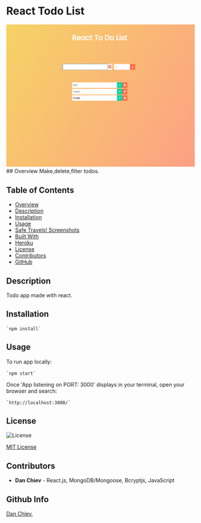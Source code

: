 # React Todo List 
<img src ="screen.png">
## Overview
Make,delete,filter todos. 

## Table of Contents
- [Overview](#Overview)
- [Description](#Description)
- [Installation](#Installation)
- [Usage](#Usage)
- [Safe Travels! Screenshots](#Screenshots)
- [Built With](#Built)
- [Heroku](#Heroku)
- [License](#License)
- [Contributors](#Contributors)
- [GitHub](#GitHub) 

## Description
Todo app made with react.

## Installation
    `npm install`

## Usage
To run app locally:

    `npm start`

Once 'App listening on PORT: 3000' displays in your terminal, open your browser and search:

    `http://localhost:3000/`



## License
![License](https://img.shields.io/badge/License-mit-blue.svg "License Badge")

[MIT License](http://opensource.org/licenses/mit-license.php)

## Contributors
* **Dan Chiev** - React.js, MongoDB/Mongoose, Bcryptjs, JavaScript


## Github Info
[Dan Chiev](https://github.com/dchiev),



